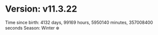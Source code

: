 # Version: v11.3.22
Time since birth: 4132 days, 99169 hours, 5950140 minutes, 357008400 seconds
Season: Winter ❄️
